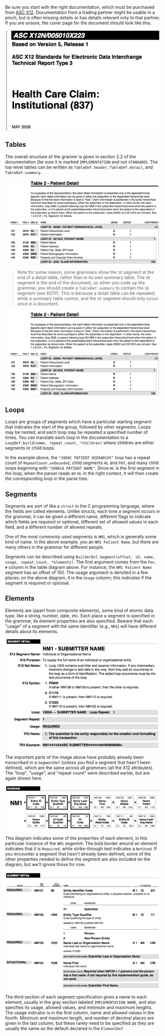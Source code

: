Be sure you start with the right documentation, which must be purchased from [ASC
X12](http://x12.org/). Documentation from a trading partner might be usable in a
pinch, but is often missing details or has details relevant only to that
partner. If you are unsure, the cover page for the document should look like
this:

![](images/transcribing-cover.png)

## Tables

The overall structure of the grammr is given in section 2.2 of the
documentation (be sure it is marked `IMPLEMENTATION` and not `STANDARD`). The
top-level tables can be written as `TableDef.header`, `TableDef.detail`, and
`TableDef.summary`.

![](images/transcribing-table.png)

> Note for some reason, some grammars show the `SE` segment at the end of a
> detail table, rather than in its own summary table. The `SE` segment is the
> end of the document, so when you code up the grammar, you should create a
> `TableDef.summary` to contain the `SE` segment (see 837P). This is because
> a detail table can be repeated, while a summary table cannot, and the `SE`
> segment should only occur once in a document.

![](images/transcribing-table.png)

## Loops

Loops are groups of segments which have a particular starting segment that
indicates the start of the group, followed by other segments. Loops may be
nested, and each loop may be repeated a specified number of times. You can
translate each loop in the documentation to a `LoopDef.build(name, repeat_count,
*children)` where children are either segments or child loops.

In the example above, the `"2000C PATIENT HIERARCHY"` loop has a repeat count
of `RepeatCount.unbounded`, child segments `HL` and `PAT`, and many child loops
beginning with `"2000CA PATIENT NAME"`. Since `HL` is the first segment in the
loop, when the parser reads an `HL` in the right context, it will then create
the corresponding loop in the parse tree.

## Segments

Segments are sort of like a `struct` in the C programming language, where the
fields are called elements. Unlike structs, each time a segment occurs in the
grammar, it can be given a different name, different flags to indicate which
fields are required or optional, different set of allowed values in each field,
and a different number of allowed repeats.

One of the most commonly used segments is `NM1`, which is generally some kind of
name. In the above example, you an `NM1 Patient Name`, but there are many others
in the grammar for different people.

Segments can be described using `BuilderDsl.Segment(offset, id, name,
usage, repeat_count, *elements)`. The first argument comes from the `Pos. #`
column in the table diagram above. For instance, the `NM1 Patient Name` segment
has an offset of 150. The usage argument is denoted in a few places: on the
above diagram, it is the `Usage` column; this indicates if the segment is
required or optional.

## Elements

Elements are (apart from composite elements), some kind of atomic data type,
like a string, number, date, etc. Each place a segment is specified in the
grammar, its element properties are also specified. Beware that each "usage"
of a segment with the same identifier (e.g., `NM1`) will have different details
about its elements.

![](images/transcribing-segment-detail.png)

The important parts of the image above have probably already been transcribed in
a `SegmentDef` (unless you find a segment that hasn't been defined), which are
the same across all grammars (all the X12 attributes). The "loop", "usage", and
"repeat count" were described earlier, but are again shown here.

![](images/transcribing-segment-diagram.png)

This diagram indicates some of the properties of each element, in this
particular instance of the `NM1` segemnt. The bold border around an element
indicates that it is `Required`, while strike-through text indicates a
`NotUsed`. If you encounter a segment that hasn't already been defined, some of
the other properties needed to define the segment are also included on the
diagram, but we'll ignore those for now.

![](images/transcribing-element-detail.png)

The third section of each segment specification gives a name to each element,
usually in the gray section labeled `IMPLEMENTATION NAME`, and also specifies
its usage, allowed values, and minimum and maximum lengths. The usage indicator
is in the first column, name and allowed values in the fourth. Minimum and
maximum length, and number of decimal places are given in the last column, but
these rarely need to be specified as they are usually the same as the default
declared in the `ElementDef`.

